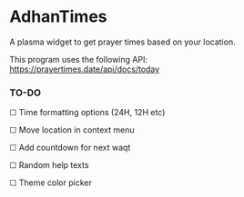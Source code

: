 # AdhanTimes
A plasma widget to get prayer times based on your location.

This program uses the following API: https://prayertimes.date/api/docs/today 



### TO-DO
☐ Time formatting options (24H, 12H etc)

☐ Move location in context menu

☐ Add countdown for next waqt

☐ Random help texts

☐ Theme color picker
